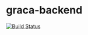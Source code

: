 # graca-backend
[![Build Status](https://travis-ci.com/ariel10051987/graca-backend.svg?token=i9iCszatzWUrfQfxzxxG&branch=master)](https://travis-ci.com/ariel10051987/graca-backend)
